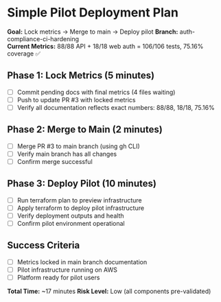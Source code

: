 # Simple Pilot Deployment Plan

**Goal:** Lock metrics → Merge to main → Deploy pilot
**Branch:** auth-compliance-ci-hardening  
**Current Metrics:** 88/88 API + 18/18 web auth = 106/106 tests, 75.16% coverage ✅

## Phase 1: Lock Metrics (5 minutes)
- [ ] Commit pending docs with final metrics (4 files waiting)
- [ ] Push to update PR #3 with locked metrics
- [ ] Verify all documentation reflects exact numbers: 88/88, 18/18, 75.16%

## Phase 2: Merge to Main (2 minutes)  
- [ ] Merge PR #3 to main branch (using gh CLI)
- [ ] Verify main branch has all changes
- [ ] Confirm merge successful

## Phase 3: Deploy Pilot (10 minutes)
- [ ] Run terraform plan to preview infrastructure
- [ ] Apply terraform to deploy pilot infrastructure 
- [ ] Verify deployment outputs and health
- [ ] Confirm pilot environment operational

## Success Criteria
- [ ] Metrics locked in main branch documentation
- [ ] Pilot infrastructure running on AWS
- [ ] Platform ready for pilot users

**Total Time:** ~17 minutes
**Risk Level:** Low (all components pre-validated)